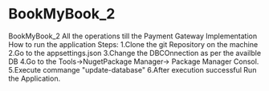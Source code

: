 # BookMyBook_2
BookMyBook_2 All the operations till the Payment Gateway Implementation
How to run the application
Steps:
1.Clone the git Repository on the machine
2.Go to the appsettings.json
3.Change the DBCOnnection as per the availble DB
4.Go to the Tools->NugetPackage Manager-> Package Manager Consol.
5.Execute commange "update-database"
6.After execution successful Run the Application.
